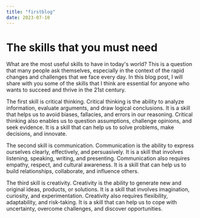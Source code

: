 ```yaml
---
title: "firstblog"
date: 2023-07-10
---
```

# The skills that you must need
What are the most useful skills to have in today's world? This is a question that many people ask themselves, especially in the context of the rapid changes and challenges that we face every day. In this blog post, I will share with you some of the skills that I think are essential for anyone who wants to succeed and thrive in the 21st century.

The first skill is critical thinking. Critical thinking is the ability to analyze information, evaluate arguments, and draw logical conclusions. It is a skill that helps us to avoid biases, fallacies, and errors in our reasoning. Critical thinking also enables us to question assumptions, challenge opinions, and seek evidence. It is a skill that can help us to solve problems, make decisions, and innovate.

The second skill is communication. Communication is the ability to express ourselves clearly, effectively, and persuasively. It is a skill that involves listening, speaking, writing, and presenting. Communication also requires empathy, respect, and cultural awareness. It is a skill that can help us to build relationships, collaborate, and influence others.

The third skill is creativity. Creativity is the ability to generate new and original ideas, products, or solutions. It is a skill that involves imagination, curiosity, and experimentation. Creativity also requires flexibility, adaptability, and risk-taking. It is a skill that can help us to cope with uncertainty, overcome challenges, and discover opportunities.
